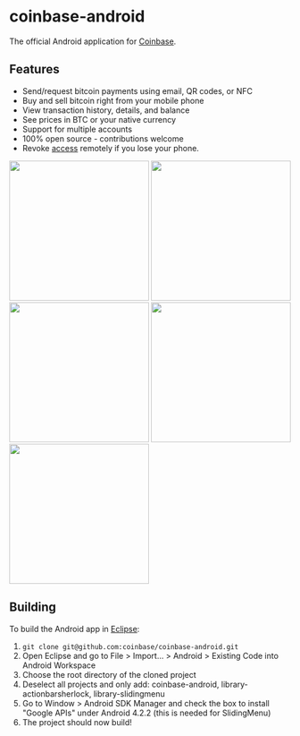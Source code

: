 coinbase-android
================

The official Android application for [Coinbase](https://coinbase.com/).

## Features
* Send/request bitcoin payments using email, QR codes, or NFC
* Buy and sell bitcoin right from your mobile phone
* View transaction history, details, and balance
* See prices in BTC or your native currency
* Support for multiple accounts
* 100% open source - contributions welcome
* Revoke [access](https://coinbase.com/account/integrations) remotely if you lose your phone.

<a href="https://dl.dropbox.com/u/324237/coinbase-android/screen1.png"><img src="https://dl.dropbox.com/u/324237/coinbase-android/screen1.png" width="250" /></a>
<a href="https://dl.dropbox.com/u/324237/coinbase-android/screen2.png"><img src="https://dl.dropbox.com/u/324237/coinbase-android/screen2.png" width="250" /></a>
<a href="https://dl.dropbox.com/u/324237/coinbase-android/screen3.png"><img src="https://dl.dropbox.com/u/324237/coinbase-android/screen3.png" width="250" /></a>
<a href="https://dl.dropbox.com/u/324237/coinbase-android/screen4.png"><img src="https://dl.dropbox.com/u/324237/coinbase-android/screen4.png" width="250" /></a>
<a href="https://dl.dropbox.com/u/324237/coinbase-android/screen5.png"><img src="https://dl.dropbox.com/u/324237/coinbase-android/screen5.png" width="250" /></a>

## Building

To build the Android app in [Eclipse](http://developer.android.com/sdk/index.html):

1.  `git clone git@github.com:coinbase/coinbase-android.git`
2.	Open Eclipse and go to File > Import... > Android > Existing Code into Android Workspace
3.	Choose the root directory of the cloned project
4.	Deselect all projects and only add: coinbase-android, library-actionbarsherlock, library-slidingmenu
5.  Go to Window > Android SDK Manager and check the box to install "Google APIs" under Android 4.2.2 (this is needed for SlidingMenu)
5. 	The project should now build!
